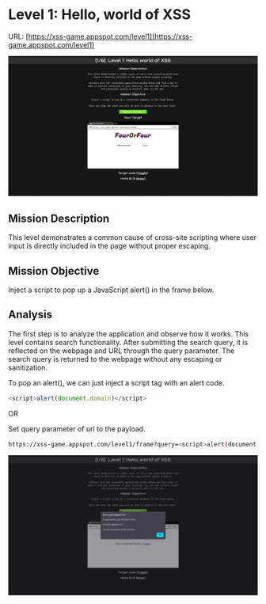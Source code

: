 # Level 1: Hello, world of XSS

URL: [https://xss-game.appspot.com/level1](https://xss-game.appspot.com/level1)

![Xss Game Appspot Level 1 Image](img/level-1.png)

## Mission Description

This level demonstrates a common cause of cross-site scripting where user input is directly included in the page without proper escaping.

## Mission Objective

Inject a script to pop up a JavaScript alert() in the frame below.

## Analysis

The first step is to analyze the application and observe how it works. This level contains search functionality. After submitting the search query, it is reflected on the webpage and URL through the query parameter. The search query is returned to the webpage without any escaping or sanitization.

To pop an alert(), we can just inject a script tag with an alert code.

```javascript
<script>alert(document.domain)</script>
```

OR

Set query parameter of url to the payload.

```bash
https://xss-game.appspot.com/level1/frame?query=<script>alert(document.domain)</script>
```

![Xss Game Appspot Level 1 Solved](img/level-1-solved.png)
